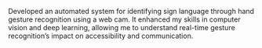  Developed an automated system for identifying sign language through hand gesture recognition using a web
cam. It enhanced my skills in computer vision and deep learning, allowing me to understand real-time gesture
 recognition’s impact on accessibility and communication.
